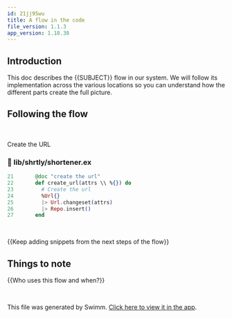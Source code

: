 ```yaml
---
id: 21jj95wu
title: A flow in the code
file_version: 1.1.3
app_version: 1.18.38
---
```


## Introduction

This doc describes the {{SUBJECT}} flow in our system. We will follow its implementation across the various locations so you can understand how the different parts create the full picture.

## Following the flow

<br/>

Create the URL
<!-- NOTE-swimm-snippet: the lines below link your snippet to Swimm -->
### 📄 lib/shrtly/shortener.ex
```elixir
21       @doc "create the url"
22       def create_url(attrs \\ %{}) do
23         # Create the url
24         %Url{}
25         |> Url.changeset(attrs)
26         |> Repo.insert()
27       end
```

<br/>

{{Keep adding snippets from the next steps of the flow}}

## Things to note

{{Who uses this flow and when?}}

<br/>

This file was generated by Swimm. [Click here to view it in the app](https://app.swimm.io/repos/Z2l0aHViJTNBJTNBc2hydGx5JTNBJTNBcnVieWlzdA==/docs/21jj95wu).
